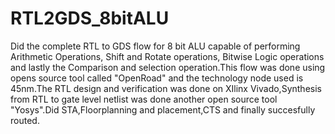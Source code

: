 # RTL2GDS_8bitALU
Did the complete RTL to GDS flow for 8 bit ALU capable of performing Arithmetic Operations, Shift and Rotate operations, Bitwise Logic operations and lastly the Comparison and selection operation.This flow was done using opens source tool called "OpenRoad" and the technology node used is 45nm.The RTL design and verification was done on XIlinx Vivado,Synthesis from RTL to gate level netlist was done another open source tool "Yosys".Did STA,Floorplanning and placement,CTS and finally succesfully routed.  
